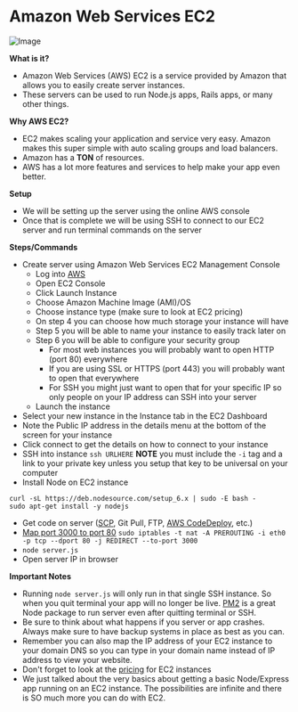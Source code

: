 # Amazon Web Services EC2

![Image](http://cdn2.itpro.co.uk/sites/itpro/files/server_room.jpg)

**What is it?**

- Amazon Web Services (AWS) EC2 is a service provided by Amazon that allows you to easily create server instances.
- These servers can be used to run Node.js apps, Rails apps, or many other things.

**Why AWS EC2?**

- EC2 makes scaling your application and service very easy. Amazon makes this super simple with auto scaling groups and load balancers.
- Amazon has a **TON** of resources.
- AWS has a lot more features and services to help make your app even better.

**Setup**

- We will be setting up the server using the online AWS console
- Once that is complete we will be using SSH to connect to our EC2 server and run terminal commands on the server

**Steps/Commands**

- Create server using Amazon Web Services EC2 Management Console
  - Log into [AWS](http://aws.amazon.com)
  - Open EC2 Console
  - Click Launch Instance
  - Choose Amazon Machine Image (AMI)/OS
  - Choose instance type (make sure to look at EC2 pricing)
  - On step 4 you can choose how much storage your instance will have
  - Step 5 you will be able to name your instance to easily track later on
  - Step 6 you will be able to configure your security group
    - For most web instances you will probably want to open HTTP (port 80) everywhere
    - If you are using SSL or HTTPS (port 443) you will probably want to open that everywhere
    - For SSH you might just want to open that for your specific IP so only people on your IP address can SSH into your server
  - Launch the instance
- Select your new instance in the Instance tab in the EC2 Dashboard
- Note the Public IP address in the details menu at the bottom of the screen for your instance
- Click connect to get the details on how to connect to your instance
- SSH into instance `ssh URLHERE` **NOTE** you must include the `-i` tag and a link to your private key unless you setup that key to be universal on your computer
- Install Node on EC2 instance

```
curl -sL https://deb.nodesource.com/setup_6.x | sudo -E bash -
sudo apt-get install -y nodejs
```

- Get code on server ([SCP](http://www.hypexr.org/linux_scp_help.php), Git Pull, FTP, [AWS CodeDeploy](https://aws.amazon.com/codedeploy/), etc.)
- [Map port 3000 to port 80](http://stackoverflow.com/questions/16573668/best-practices-when-running-node-js-with-port-80-ubuntu-linode) `sudo iptables -t nat -A PREROUTING -i eth0 -p tcp --dport 80 -j REDIRECT --to-port 3000`
- `node server.js`
- Open server IP in browser

**Important Notes**

- Running `node server.js` will only run in that single SSH instance. So when you quit terminal your app will no longer be live. [PM2](https://github.com/Unitech/pm2) is a great Node package to run server even after quitting terminal or SSH.
- Be sure to think about what happens if you server or app crashes. Always make sure to have backup systems in place as best as you can.
- Remember you can also map the IP address of your EC2 instance to your domain DNS so you can type in your domain name instead of IP address to view your website.
- Don't forget to look at the [pricing](https://aws.amazon.com/ec2/pricing/) for EC2 instances 
- We just talked about the very basics about getting a basic Node/Express app running on an EC2 instance. The possibilities are infinite and there is SO much more you can do with EC2.
